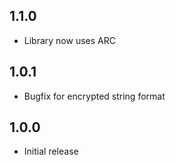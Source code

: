 ## 1.1.0

* Library now uses ARC

## 1.0.1

* Bugfix for encrypted string format

## 1.0.0

* Initial release
